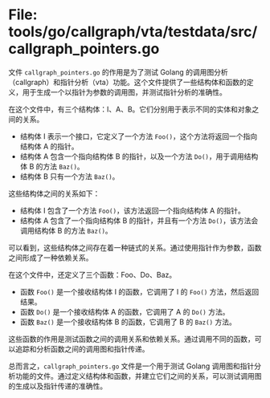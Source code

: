 # File: tools/go/callgraph/vta/testdata/src/callgraph_pointers.go

文件 `callgraph_pointers.go` 的作用是为了测试 Golang 的调用图分析（callgraph）和指针分析（vta）功能。这个文件提供了一些结构体和函数的定义，用于生成一个以指针为参数的调用图，并测试指针分析的准确性。

在这个文件中，有三个结构体：I、A、B。它们分别用于表示不同的实体和对象之间的关系。

- 结构体 I 表示一个接口，它定义了一个方法 `Foo()`，这个方法将返回一个指向结构体 A 的指针。
- 结构体 A 包含一个指向结构体 B 的指针，以及一个方法 `Do()`，用于调用结构体 B 的方法 `Baz()`。
- 结构体 B 只有一个方法 `Baz()`。

这些结构体之间的关系如下：

- 结构体 I 包含了一个方法 `Foo()`，该方法返回一个指向结构体 A 的指针。
- 结构体 A 包含了一个指向结构体 B 的指针，并且有一个方法 `Do()`，该方法会调用结构体 B 的方法 `Baz()`。

可以看到，这些结构体之间存在着一种链式的关系。通过使用指针作为参数，函数之间形成了一种依赖关系。

在这个文件中，还定义了三个函数：Foo、Do、Baz。

- 函数 `Foo()` 是一个接收结构体 I 的函数，它调用了 I 的 `Foo()` 方法，然后返回结果。
- 函数 `Do()` 是一个接收结构体 A 的函数，它调用了 A 的 `Do()` 方法。
- 函数 `Baz()` 是一个接收结构体 B 的函数，它调用了 B 的 `Baz()` 方法。

这些函数的作用是测试函数之间的调用关系和依赖关系。通过调用不同的函数，可以追踪和分析函数之间的调用图和指针传递。

总而言之，`callgraph_pointers.go` 文件是一个用于测试 Golang 调用图和指针分析功能的文件。通过定义结构体和函数，并建立它们之间的关系，可以测试调用图的生成以及指针传递的准确性。

